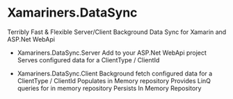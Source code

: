 # Xamariners.DataSync
Terribly Fast & Flexible Server/Client Background Data Sync for Xamarin and ASP.Net WebApi

- Xamariners.DataSync.Server
Add to your ASP.Net WebApi project
Serves configured data for a ClientType / ClientId

- Xamariners.DataSync.Client
Background fetch configured data for a ClientType / ClientId
Populates in Memory repository
Provides LinQ queries for in memory repository
Persists In Memory Repository
